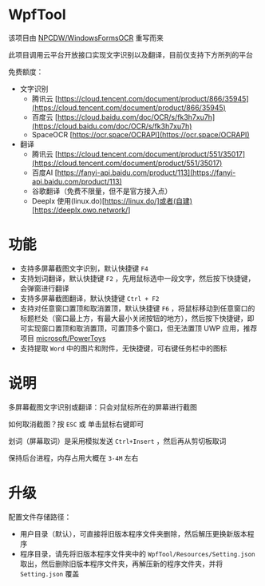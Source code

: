 # WpfTool

该项目由 [NPCDW/WindowsFormsOCR](https://github.com/NPCDW/WindowsFormsOCR) 重写而来

此项目调用云平台开放接口实现文字识别以及翻译，目前仅支持下方所列的平台

免费额度：
- 文字识别
    - 腾讯云 [https://cloud.tencent.com/document/product/866/35945](https://cloud.tencent.com/document/product/866/35945)
    - 百度云 [https://cloud.baidu.com/doc/OCR/s/fk3h7xu7h](https://cloud.baidu.com/doc/OCR/s/fk3h7xu7h)
    - SpaceOCR [https://ocr.space/OCRAPI](https://ocr.space/OCRAPI)
- 翻译
    - 腾讯云 [https://cloud.tencent.com/document/product/551/35017](https://cloud.tencent.com/document/product/551/35017)
    - 百度AI [https://fanyi-api.baidu.com/product/113](https://fanyi-api.baidu.com/product/113)
    - 谷歌翻译（免费不限量，但不是官方接入点）
    - Deeplx 使用(linux.do)[https://linux.do/]或者(自建)[https://deeplx.owo.network/]

# 功能

* 支持多屏幕截图文字识别，默认快捷键 `F4`
* 支持划词翻译，默认快捷键 `F2` ，先用鼠标选中一段文字，然后按下快捷键，会弹窗进行翻译
* 支持多屏幕截图翻译，默认快捷键 `Ctrl + F2`
* 支持对任意窗口置顶和取消置顶，默认快捷键 `F6` ，将鼠标移动到任意窗口的标题栏处（窗口最上方，有最大最小关闭按钮的地方），然后按下快捷键，即可实现窗口置顶和取消置顶，可置顶多个窗口，但无法置顶 UWP 应用，推荐项目 [microsoft/PowerToys](https://github.com/microsoft/PowerToys)
* 支持提取 `Word` 中的图片和附件，无快捷键，可右键任务栏中的图标

# 说明

多屏幕截图文字识别或翻译：只会对鼠标所在的屏幕进行截图

如何取消截图？按 `ESC` 或 单击鼠标右键即可

划词（屏幕取词）是采用模拟发送 `Ctrl+Insert` ，然后再从剪切板取词

保持后台进程，内存占用大概在 `3-4M` 左右

# 升级

配置文件存储路径：
- 用户目录（默认），可直接将旧版本程序文件夹删除，然后解压更换新版本程序
- 程序目录，请先将旧版本程序文件夹中的 `WpfTool/Resources/Setting.json` 取出，然后删除旧版本程序文件夹，再解压新的程序文件夹，并将 `Setting.json` 覆盖